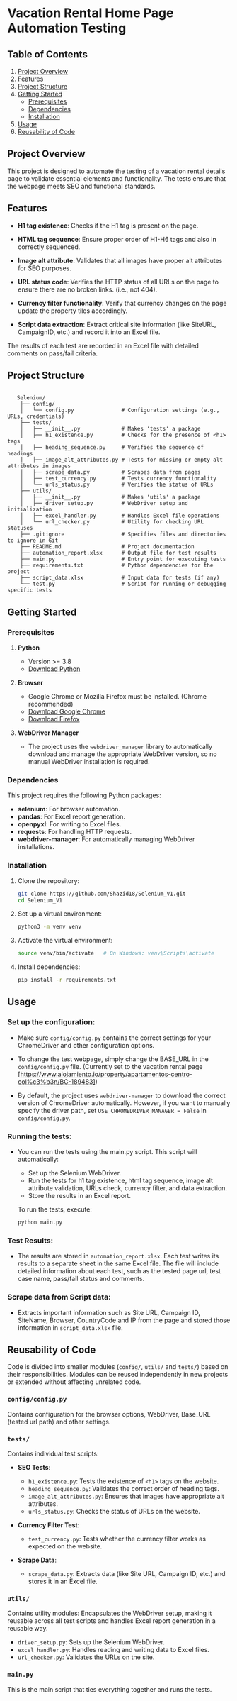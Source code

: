 # Vacation Rental Home Page Automation Testing

 ## Table of Contents
  
  1. [Project Overview](#project-overview)
  2. [Features](#features)
  3. [Project Structure](#project-structure)
  4. [Getting Started](#getting-started)
     - [Prerequisites](#prerequisites)
     - [Dependencies](#dependencies)
     - [Installation](#installation)
  6. [Usage](#usage)
  7. [Reusability of Code](#reusability-of-code)

## Project Overview

This project is designed to automate the testing of a vacation rental details page to validate essential elements and functionality. The tests ensure that the webpage meets SEO and functional standards.




## Features

- **H1 tag existence**: Checks if the H1 tag is present on the page.

- **HTML tag sequence**: Ensure proper order of H1-H6 tags and also in correctly sequenced.

- **Image alt attribute**: Validates that all images have proper alt attributes for SEO purposes.

- **URL status code**: Verifies the HTTP status of all URLs on the page to ensure there are no broken links. (i.e., not 404).

- **Currency filter functionality**: Verify that currency changes on the page update the property tiles accordingly.

- **Script data extraction**: Extract critical site information (like SiteURL, CampaignID, etc.) and record it into an Excel file.

The results of each test are recorded in an Excel file with detailed comments on pass/fail criteria.


## Project Structure
  
  ```plaintext

     Selenium/
      ├── config/
      │   └── config.py               # Configuration settings (e.g., URLs, credentials)
      ├── tests/
      │   ├── __init__.py             # Makes 'tests' a package
      │   ├── h1_existence.py         # Checks for the presence of <h1> tags
      │   ├── heading_sequence.py     # Verifies the sequence of headings
      │   ├── image_alt_attributes.py # Tests for missing or empty alt attributes in images
      │   ├── scrape_data.py          # Scrapes data from pages
      │   ├── test_currency.py        # Tests currency functionality
      │   └── urls_status.py          # Verifies the status of URLs
      ├── utils/
      │   ├── __init__.py             # Makes 'utils' a package
      │   ├── driver_setup.py         # WebDriver setup and initialization
      │   ├── excel_handler.py        # Handles Excel file operations
      │   └── url_checker.py          # Utility for checking URL statuses
      ├── .gitignore                  # Specifies files and directories to ignore in Git
      ├── README.md                   # Project documentation
      ├── automation_report.xlsx      # Output file for test results
      ├── main.py                     # Entry point for executing tests
      ├── requirements.txt            # Python dependencies for the project
      ├── script_data.xlsx            # Input data for tests (if any)
      └── test.py                     # Script for running or debugging specific tests

  ```




  ## Getting Started
  
### Prerequisites

1. **Python**  
   - Version >= 3.8  
   - [Download Python](https://www.python.org/downloads/)

2. **Browser**  
   - Google Chrome or Mozilla Firefox must be installed. (Chrome recommended) 
   - [Download Google Chrome](https://www.google.com/chrome/)  
   - [Download Firefox](https://www.mozilla.org/firefox/)

3. **WebDriver Manager**
    - The project uses the `webdriver_manager` library to automatically download and manage the appropriate WebDriver version, so no manual WebDriver installation is required.


### Dependencies

This project requires the following Python packages:

- **selenium**: For browser automation.
- **pandas**: For Excel report generation.
- **openpyxl**: For writing to Excel files.
- **requests**: For handling HTTP requests.
- **webdriver-manager**: For automatically managing WebDriver installations.

### Installation
  
  1. Clone the repository:
     ```bash
     git clone https://github.com/Shazid18/Selenium_V1.git
     cd Selenium_V1
     ```
  
  2. Set up a virtual environment:
     ```bash
     python3 -m venv venv
     ```
     
  3. Activate the virtual environment:
     ```bash
     source venv/bin/activate   # On Windows: venv\Scripts\activate
     ```
  
  4. Install dependencies:
     ```bash
     pip install -r requirements.txt
     ```


## Usage

### Set up the configuration:
- Make sure `config/config.py` contains the correct settings for your ChromeDriver and other configuration options.

- To change the test webpage, simply change the BASE_URL in the `config/config.py` file. (Currently set to the vacation rental page [https://www.alojamiento.io/property/apartamentos-centro-col%c3%b3n/BC-189483])

- By default, the project uses `webdriver-manager` to download the correct version of ChromeDriver automatically. However, if you want to manually specify the driver path, set `USE_CHROMEDRIVER_MANAGER = False` in `config/config.py`.

### Running the tests:
- You can run the tests using the main.py script. This script will automatically:
     - Set up the Selenium WebDriver.
     - Run the tests for h1 tag existence, html tag sequence, image alt attribute validation, URLs check, currency filter, and data extraction.
     - Store the results in an Excel report.

     To run the tests, execute:
     ```bash
     python main.py 
     ```
### Test Results:
- The results are stored in `automation_report.xlsx`. Each test writes its results to a separate sheet in the same Excel file. The file will include detailed information about each test, such as the tested page url, test case name, pass/fail status and comments.

### Scrape data from Script data: 
- Extracts important information such as Site URL, Campaign ID, SiteName, Browser, CountryCode and IP from the page and stored those information in `script_data.xlsx` file.

## Reusability of Code

Code is divided into smaller modules (`config/`, `utils/` and `tests/`) based on their responsibilities. Modules can be reused independently in new projects or extended without affecting unrelated code.

### `config/config.py`
Contains configuration for the browser options, WebDriver, Base_URL (tested url path) and other settings.

### `tests/`
Contains individual test scripts:

- **SEO Tests**:
    - `h1_existence.py`: Tests the existence of `<h1>` tags on the website.
    - `heading_sequence.py`: Validates the correct order of heading tags.
    - `image_alt_attributes.py`: Ensures that images have appropriate alt attributes.
    - `urls_status.py`: Checks the status of URLs on the website.
  
- **Currency Filter Test**:
    - `test_currency.py`: Tests whether the currency filter works as expected on the website.

- **Scrape Data**:
    - `scrape_data.py`: Extracts data (like Site URL, Campaign ID, etc.) and stores it in an Excel file.

### `utils/`
Contains utility modules: Encapsulates the WebDriver setup, making it reusable across all test scripts and handles Excel report generation in a reusable way.

- `driver_setup.py`: Sets up the Selenium WebDriver.
- `excel_handler.py`: Handles reading and writing data to Excel files.
- `url_checker.py`: Validates the URLs on the site.

### `main.py`
This is the main script that ties everything together and runs the tests.